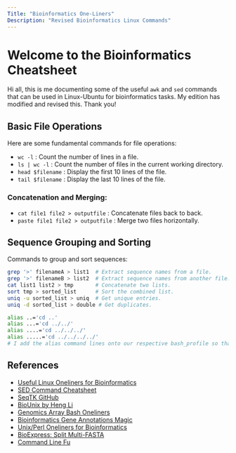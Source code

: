 ```yaml
---
Title: "Bioinformatics One-Liners"
Description: "Revised Bioinformatics Linux Commands"
---
```


# Welcome to the Bioinformatics Cheatsheet

Hi all, this is me documenting some of the useful `awk` and `sed` commands that can be used in Linux-Ubuntu for bioinformatics tasks. My edition has modified and revised this. Thank you!

## Basic File Operations
Here are some fundamental commands for file operations:

- `wc -l` : Count the number of lines in a file.
- `ls | wc -l` : Count the number of files in the current working directory.
- `head $filename` : Display the first 10 lines of the file.
- `tail $filename` : Display the last 10 lines of the file.

### Concatenation and Merging:
- `cat file1 file2 > outputfile` : Concatenate files back to back.
- `paste file1 file2 > outputfile` : Merge two files horizontally.

## Sequence Grouping and Sorting
Commands to group and sort sequences:

```bash
grep '>' filenameA > list1  # Extract sequence names from a file.
grep '>' filenameB > list2  # Extract sequence names from another file.
cat list1 list2 > tmp       # Concatenate two lists.
sort tmp > sorted_list      # Sort the combined list.
uniq -u sorted_list > uniq  # Get unique entries.
uniq -d sorted_list > double # Get duplicates.

alias ..='cd ..'
alias ...='cd ../../'
alias ....='cd ../../../'
alias .....='cd ../../../../'
# I add the alias command lines onto our respective bash_profile so that i dont have to use alias everytime when i open my terminal
```

## References

* [Useful Linux Oneliners for Bioinformatics](http://gettinggeneticsdone.blogspot.com/2013/10/useful-linux-oneliners-for-bioinformatics.html#comments)
* [SED Command Cheatsheet](http://sed.sourceforge.net/sed1line.txt)
* [SeqTK GitHub](https://github.com/lh3/seqtk)
* [BioUnix by Heng Li](http://lh3lh3.users.sourceforge.net/biounix.shtml)
* [Genomics Array Bash Oneliners](http://genomespot.blogspot.com/2013/08/a-selection-of-useful-bash-one-liners.html)
* [Bioinformatics Gene Annotations Magic](http://biowize.wordpress.com/2012/06/15/command-line-magic-for-your-gene-annotations/)
* [Unix/Perl Oneliners for Bioinformatics](http://genomics-array.blogspot.com/2010/11/some-unixperl-oneliners-for.html)
* [BioExpress: Split Multi-FASTA](http://bioexpressblog.wordpress.com/2013/04/05/split-multi-fasta-sequence-file/)
* [Command Line Fu](http://www.commandlinefu.com/)

